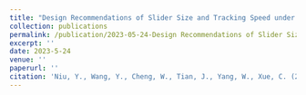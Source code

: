 ```yaml
---
title: "Design Recommendations of Slider Size and Tracking Speed under Circular and Square Trajectories for Smooth Pursuit in Eye-Control System"
collection: publications
permalink: /publication/2023-05-24-Design Recommendations of Slider Size and Tracking Speed under Circular and Square Trajectories for Smooth Pursuit in Eye-Control System
excerpt: ''
date: 2023-5-24
venue: ''
paperurl: ''
citation: 'Niu, Y., Wang, Y., Cheng, W., Tian, J., Yang, W., Xue, C. (2023). Design Recommendations of Slider Size and Tracking Speed under Circular and Square Trajectories for Smooth Pursuit in Eye-Control System. International Journal of Human–Computer Interaction【审稿中】'
---
```


